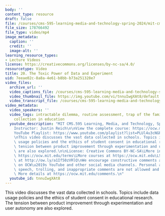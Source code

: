 ```yaml
---
body: ''
content_type: resource
draft: false
file: /courses/cms-595-learning-media-and-technology-spring-2024/mit-cms595-s24-session-20_360p_16_9.mp4
file_size: 178766492
file_type: video/mp4
image_metadata:
  caption: ''
  credit: ''
  image-alt: ''
learning_resource_types:
- Lecture Videos
license: https://creativecommons.org/licenses/by-nc-sa/4.0/
resourcetype: Video
title: 20. The Toxic Power of Data and Experiment
uid: 7eeae02c-8a8a-4e61-b8bb-b73a251328e7
video_files:
  archive_url: ''
  video_captions_file: /courses/cms-595-learning-media-and-technology-spring-2024/1DhKSGUZNPSNOKZxi6aAOho5_820XkU3Z_transcript.webvtt
  video_thumbnail_file: https://img.youtube.com/vi/tnnuIwgXAt8/default.jpg
  video_transcript_file: /courses/cms-595-learning-media-and-technology-spring-2024/1DhKSGUZNPSNOKZxi6aAOho5_820XkU3Z_transcript.pdf
video_metadata:
  video_speakers: ''
  video_tags: intractable dilemma, routine assessment, trap of the familiar, data
    collection in education
  youtube_description: "MIT CMS.595 Learning, Media, and Technology, Spring 2024\n\
    Instructor: Justin Reich\n\nView the complete course: https://ocw.mit.edu/courses/cms-595-learning-media-and-technology-spring-2024/\n\
    YouTube Playlist: https://www.youtube.com/playlist?list=PLUl4u3cNGP62o50fmQKmfbn8HKPvdx9hK\n\
    \nThis video discusses the vast data collected in schools. Topics include data\
    \ usage policies and the ethics of student consent in educational research. The\
    \ tension between product improvement through experimentation and user autonomy\
    \ are also explored.\n\nLicense: Creative Commons BY-NC-SA\LMore information at\
    \ https://ocw.mit.edu/terms\LMore courses at https://ocw.mit.edu\LSupport OCW\
    \ at http://ow.ly/a1If50zVRlQ\nWe encourage constructive comments and discussion\
    \ on OCW\u2019s YouTube and other social media channels. Personal attacks, hate\
    \ speech, trolling, and inappropriate comments are not allowed and may be removed.\
    \ More details at https://ocw.mit.edu/comments.\n"
  youtube_id: tnnuIwgXAt8
---
```

This video discusses the vast data collected in schools. Topics include data usage policies and the ethics of student consent in educational research. The tension between product improvement through experimentation and user autonomy are also explored.